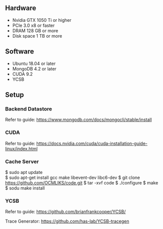 ## Hardware
- Nvidia GTX 1050 Ti or higher
- PCIe 3.0 x8 or faster
- DRAM 128 GB or more
- Disk space 1 TB or more
## Software
- Ubuntu 18.04 or later
- MongoDB 4.2 or later
- CUDA 9.2 
- YCSB

## Setup
### Backend Datastore
Refer to guide: https://www.mongodb.com/docs/mongocli/stable/install

### CUDA
Refer to guide: https://docs.nvidia.com/cuda/cuda-installation-guide-linux/index.html

### Cache Server
$ sudo apt update\
$ sudo apt-get install gcc make libevent-dev libc6-dev
$ git clone https://github.com/OCMLIKS/code.git
$ tar -xvf code
$ ./configure
$ make
$ sodu make install


### YCSB
Refer to guide: https://github.com/brianfrankcooper/YCSB/

Trace Generator: https://github.com/has-lab/YCSB-tracegen


